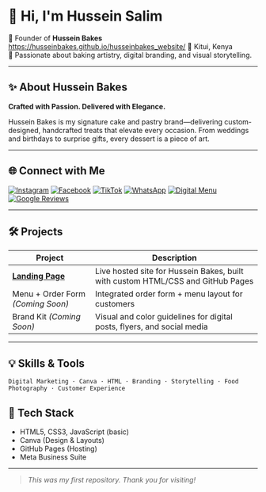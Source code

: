 # 👋 Hi, I'm Hussein Salim

🎂 Founder of **Hussein Bakes**
https://husseinbakes.github.io/husseinbakes_website/
📍 Kitui, Kenya  
🎨 Passionate about baking artistry, digital branding, and visual storytelling.

---

## ✨ About Hussein Bakes

**Crafted with Passion. Delivered with Elegance.**

Hussein Bakes is my signature cake and pastry brand—delivering custom-designed, handcrafted treats that elevate every occasion. From weddings and birthdays to surprise gifts, every dessert is a piece of art.

---

## 🌐 Connect with Me

[![Instagram](https://img.shields.io/badge/Instagram-%23E4405F.svg?&style=for-the-badge&logo=instagram&logoColor=white)](https://instagram.com/husseinbakes)
[![Facebook](https://img.shields.io/badge/Facebook-%231877F2.svg?&style=for-the-badge&logo=facebook&logoColor=white)](https://facebook.com/husseinbakes)
[![TikTok](https://img.shields.io/badge/TikTok-%23000000.svg?&style=for-the-badge&logo=tiktok&logoColor=white)](https://tiktok.com/@husseinbakes)
[![WhatsApp](https://img.shields.io/badge/WhatsApp-25D366?style=for-the-badge&logo=whatsapp&logoColor=white)](https://wa.me/254710975805)
[![Digital Menu](https://img.shields.io/badge/Menu-Website-blue?style=for-the-badge)](https://husseinbakes.my.canva.site/1)
[![Google Reviews](https://img.shields.io/badge/Google-Reviews-red?style=for-the-badge)](https://g.page/r/CeJ9H8jRYjRGEAE/review)

---

## 🛠 Projects

| Project | Description |
|---------|-------------|
| [**Landing Page**](https://husseinbakes.github.io/husseinbakes_website/) | Live hosted site for Hussein Bakes, built with custom HTML/CSS and GitHub Pages |
| Menu + Order Form *(Coming Soon)* | Integrated order form + menu layout for customers |
| Brand Kit *(Coming Soon)* | Visual and color guidelines for digital posts, flyers, and social media |

---

## 💡 Skills & Tools

```
Digital Marketing · Canva · HTML · Branding · Storytelling · Food Photography · Customer Experience
```
## 🔧 Tech Stack

- HTML5, CSS3, JavaScript (basic)
- Canva (Design & Layouts)
- GitHub Pages (Hosting)
- Meta Business Suite
---

> _This was my first repository. Thank you for visiting!_


